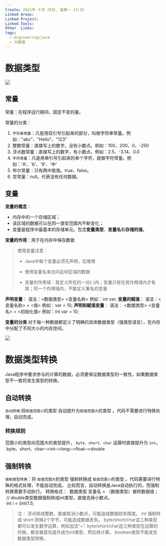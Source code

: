 ```yaml
---
Create: 2021年 十月 25日, 星期一 13:35
Linked Areas: 
Linked Project:
Linked Tools: 
Other  Links: 
tags: 
  - Engineering/java
  - 大数据
---
```

# 数据类型

![](https://images-1257755739.cos.ap-guangzhou.myqcloud.com/hexo/posts/java-basic/data.png)

## 常量

常量：在程序运行期间，固定不变的量。

常量的分类：
1.  `字符串常量`：凡是用双引号引起来的部分，叫做字符串常量。例如："abc"、"Hello"、"123"
2.  整数常量：直接写上的数字，没有小数点。例如：100、200、0、-250
3.  浮点数常量：直接写上的数字，有小数点。例如：2.5、-3.14、0.0
4.  `字符常量`：凡是用单引号引起来的单个字符，就做字符常量。例如：'A'、'b'、'9'、'中'
5.  布尔常量：只有两中取值。true、false。
6.  空常量：null。代表没有任何数据。
    

## 变量

**变量的概念**：
-   内存中的一个存储区域；
-   该区域的数据可以在同一类型范围内不断变化；
-   变量是程序中最基本的存储单元。包含**变量类型**、**变量名**和**存储的值**。

**变量的作用**：用于在内存中保存数据

> 使用变量注意：
> 
> -   Java中每个变量必须先声明，后使用
>     
> -   使用变量名来访问这块区域的数据
>     
> -   变量的作用域：其定义所在的一对{ }内；变量只有在其作用域内才有效；同一个作用域内，不能定义重名的变量

**声明变量**： 语法：<数据类型> <变量名称> 例如：int var;
**变量的赋值**： 语法：<变量名称> = <值> 例如：var = 10;
**声明和赋值变量**： 语法： <数据类型> <变量名> = <初始化值> 例如：int var = 10;

**变量的分类**
对于每一种数据都定义了明确的具体数据类型（强类型语言），在内存中分配了不同大小的内存空间。

![](https://images-1257755739.cos.ap-guangzhou.myqcloud.com/hexo/posts/java-basic/data-20210901085217489.png)

# 数据类型转换

Java程序中要求参与的计算的数据，必须要保证数据类型的一致性，如果数据类型不一致将发生类型的转换。

## 自动转换
`自动转换`:将`取值范围小`的类型 自动提升为`取值范围大`的类型 。代码不需要进行特殊处理，自动完成。

### 转换规则
范围小的类型向范围大的类型提升， `byte、short、char` 运算时直接提升为 `int`。
 byte、short、char‐‐>int‐‐>long‐‐>float‐‐>double
## 强制转换
`强制类型转换`：将 `取值范围大`的类型 强制转换成 `取值范围小`的类型 。代码需要进行特殊的格式处理，不能自动完成。
比较而言，自动转换是Java自动执行的，而强制转换需要手动执行。
转换格式：
 数据类型 变量名 = （数据类型）被转数据值；  
 // double类型数据强制转成int类型，直接去掉小数点。   
 int i = (int)1.5;

> 注：
> 浮点转成整数，直接取消小数点，可能造成数据损失精度。
> int 强制转成 short 砍掉2个字节，可能造成数据丢失。
> byte/short/char这三种类型都可以发生数学运算，例如加法“+”.
> byte/short/char这三种类型在运算的时候，都会被首先提升成为int类型，然后再计算。
> boolean类型不能发生数据类型转换。

